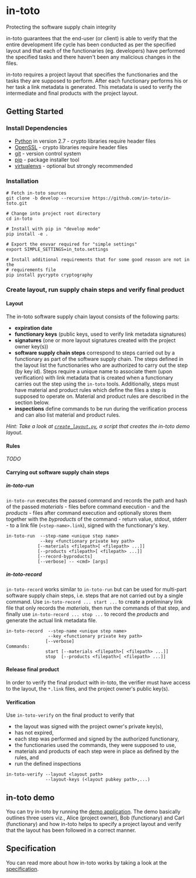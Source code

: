 # in-toto
Protecting the software supply chain integrity

in-toto guarantees that the end-user (or client) is able to verify that the entire development life cycle has been conducted as per the specified layout and that each of the functionaries (eg. developers) have performed the specified tasks and there haven't been any malicious changes in the files.

in-toto requires a project layout that specifies the functionaries and the tasks they are supposed to perform.
After each functionary performs his or her task a link metadata is generated.
This metadata is used to verify the intermediate and final products with the project layout.


## Getting Started

### Install Dependencies
 - [Python](www.python.org) in version 2.7 - crypto libraries require header files
 - [OpenSSL](https://www.openssl.org/) - crypto libraries require header files
 - [git](https://git-scm.com/) - version control system
 - [pip](https://pip.pypa.io) - package installer tool
 - [virtualenvs](http://docs.python-guide.org/en/latest/dev/virtualenvs/) - optional but strongly recommended

### Installation
```shell
# Fetch in-toto sources
git clone -b develop --recursive https://github.com/in-toto/in-toto.git

# Change into project root directory
cd in-toto

# Install with pip in "develop mode"
pip install -e .

# Export the envvar required for "simple settings"
export SIMPLE_SETTINGS=in_toto.settings

# Install additional requirements that for some good reason are not in the
# requirements file
pip install pycrypto cryptography
```
### Create layout, run supply chain steps and verify final product

#### Layout

The in-toto software supply chain layout consists of the following parts:
 - **expiration date**
 - **functionary keys** (public keys, used to verify link metadata signatures)
 - **signatures** (one or more layout signatures created with the project owner key(s))
 - **software supply chain steps** correspond to steps carried out by a functionary as part of the software supply chain. The steps defined in the layout list the functionaries who are authorized to carry out the step (by key id). Steps require a unique name to associate them (upon verification) with link metadata that is created when a functionary carries out the step using the `in-toto` tools.
Additionally, steps must have material and product rules which define the files a step is supposed to operate on. Material and product rules are described in the section below.
 - **inspections** define commands to be run during the verification process and can also list material and product rules.

*Hint: Take a look at [`create_layout.py`](https://github.com/in-toto/in-toto/blob/develop/demo/owner_alice/create_layout.py), a script that creates the in-toto demo layout.*

#### Rules
*TODO*

#### Carrying out software supply chain steps

##### in-toto-run
`in-toto-run` executes the passed command and records the path and hash of the passed *materials* - files before command execution - and the *products* - files after command execution and optionally stores them together with the *byproducts* of the command - return value, stdout, stderr - to a link file (`<step-name>.link`), signed with the functionary's key.

```shell
in-toto-run  --step-name <unique step name>
             --key <functionary private key path>
            [--materials <filepath>[ <filepath> ...]]
            [--products <filepath>[ <filepath> ...]]
            [--record-byproducts]
            [--verbose] -- <cmd> [args]
```


##### in-toto-record
`in-toto-record` works similar to `in-toto-run` but can be used for multi-part software supply chain steps, i.e. steps that are not carried out by a single command. Use `in-toto-record ... start ...` to create a preliminary link file that only records the *materials*, then run the commands of that step, and finally use `in-toto-record ... stop ...` to record the *products* and generate the actual link metadata file.

```shell
in-toto-record  --step-name <unique step name>
                --key <functionary private key path>
               [--verbose]
Commands:
               start [--materials <filepath>[ <filepath> ...]]
               stop  [--products <filepath>[ <filepath> ...]]
```

#### Release final product

In order to verify the final product with in-toto, the verifier must have access to the layout, the `*.link` files,
and the project owner's public key(s).

#### Verification
Use `in-toto-verify` on the final product to verify that
- the layout was signed with the project owner's private key(s),
- has not expired,
- each step was performed and signed by the authorized functionary,
- the functionaries used the commands, they were supposed to use,
- materials and products of each step were in place as defined by the rules, and
- run the defined inspections

```shell
in-toto-verify --layout <layout path>
               --layout-keys (<layout pubkey path>,...)
```

## in-toto demo
You can try in-toto by running the [demo application](https://github.com/in-toto/in-toto/tree/develop/demo).
The demo basically outlines three users viz., Alice (project owner), Bob (functionary) and Carl (functionary) and how in-toto helps to specify a project layout and verify that the layout has been followed in a correct manner.

## Specification
You can read more about how in-toto works by taking a look at the [specification](https://github.com/toto-framework/toto-framework.github.io/raw/master/toto-spec.pdf).